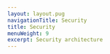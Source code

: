 ```yaml
---
layout: layout.pug
navigationTitle: Security
title: Security
menuWeight: 9
excerpt: Security architecture
---
```


